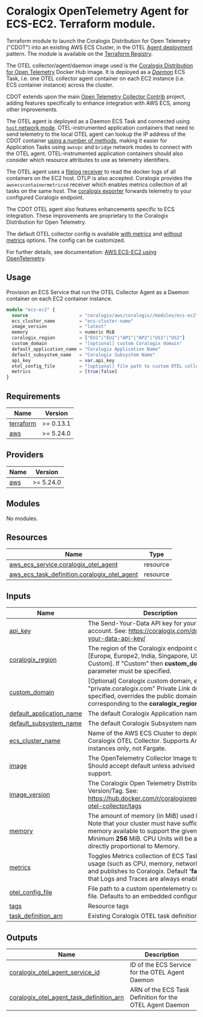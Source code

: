 # Coralogix OpenTelemetry Agent for ECS-EC2. Terraform module.

Terraform module to launch the Coralogix Distribution for Open Telemetry ("CDOT") into an existing AWS ECS Cluster, in the OTEL [Agent deployment](https://opentelemetry.io/docs/collector/deployment/agent/) pattern. The module is available on the [Terraform Registry](https://registry.terraform.io/modules/coralogix/aws/coralogix/latest/submodules/ecs-ec2).

The OTEL collector/agent/daemon image used is the [Coralogix Distribution for Open Telemetry](https://hub.docker.com/r/coralogixrepo/coralogix-otel-collector) Docker Hub image. It is deployed as a [_Daemon_](https://docs.aws.amazon.com/AmazonECS/latest/developerguide/ecs_services.html#service_scheduler_daemon) ECS Task, i.e. one OTEL collector agent container on each EC2 instance (i.e. ECS container instance) across the cluster.

CDOT extends upon the main [Open Telemetry Collector Contrib](https://github.com/open-telemetry/opentelemetry-collector-contrib) project, adding features specifically to enhance integration with AWS ECS, among other improvements.

The OTEL agent is deployed as a Daemon ECS Task and connected using [```host``` network mode](https://docs.aws.amazon.com/AmazonECS/latest/bestpracticesguide/networking-networkmode-host.html). OTEL-instrumented application containers that need to send telemetry to the local OTEL agent can lookup the IP address of the CDOT container [using a number of methods](https://coralogix.com/docs/opentelemetry-using-ecs-ec2/#otel-agent-network-service-discovery), making it easier for Application Tasks using ```awsvpc``` and ```bridge``` network modes to connect with the OTEL agent. OTEL-instrumented application containers should also consider which resource attributes to use as telemetry identifiers.

The OTEL agent uses a [filelog receiver](https://github.com/open-telemetry/opentelemetry-collector-contrib/tree/main/receiver/filereceiver) to read the docker logs of all containers on the EC2 host. OTLP is also accepted. Coralogix provides the ```awsecscontainermetricsd``` receiver which enables metrics collection of all tasks on the same host. The [coralogix exporter](https://github.com/open-telemetry/opentelemetry-collector-contrib/tree/main/exporter/coralogixexporter) forwards telemetry to your configured Coralogix endpoint.

The CDOT OTEL agent also features enhancements specific to ECS integration. These improvements are proprietary to the Coralogix Distribution for Open Telemetry.

The default OTEL collector config is available [with metrics](otel_config_metrics.tftpl.yaml) and [without metrics](otel_config.tftpl.yaml) options. The config can be customized.

For further details, see documentation: [AWS ECS-EC2 using OpenTelemetry](https://coralogix.com/docs/opentelemetry-using-ecs-ec2).

## Usage

Provision an ECS Service that run the OTEL Collector Agent as a Daemon container on each EC2 container instance.
<!--For local dev, set local path to source, e.g. ```source  = "../../modules/ecs-ec2"```-->
```terraform
module "ecs-ec2" {
  source                   = "coralogix/aws/coralogix//modules/ecs-ec2"
  ecs_cluster_name         = "ecs-cluster-name"
  image_version            = "latest"
  memory                   = numeric MiB
  coralogix_region         = ["EU1"|"EU2"|"AP1"|"AP2"|"US1"|"US2"]
  custom_domain            = "[optional] custom Coralogix domain"
  default_application_name = "Coralogix Application Name"
  default_subsystem_name   = "Coralogix Subsystem Name"
  api_key                  = var.api_key
  otel_config_file         = "[optional] file path to custom OTEL collector config file"
  metrics                  = [true|false]
}
```
<!-- To generate API docs below, delete below this line, and execute: ```terraform-docs markdown . >> README.md```-->
## Requirements

| Name | Version |
|------|---------|
| <a name="requirement_terraform"></a> [terraform](#requirement\_terraform) | >= 0.13.1 |
| <a name="requirement_aws"></a> [aws](#requirement\_aws) | >= 5.24.0 |

## Providers

| Name | Version |
|------|---------|
| <a name="provider_aws"></a> [aws](#provider\_aws) | >= 5.24.0 |

## Modules

No modules.

## Resources

| Name | Type |
|------|------|
| [aws_ecs_service.coralogix_otel_agent](https://registry.terraform.io/providers/hashicorp/aws/latest/docs/resources/ecs_service) | resource |
| [aws_ecs_task_definition.coralogix_otel_agent](https://registry.terraform.io/providers/hashicorp/aws/latest/docs/resources/ecs_task_definition) | resource |

## Inputs

| Name | Description | Type | Default | Required |
|------|-------------|------|---------|:--------:|
| <a name="input_api_key"></a> [api\_key](#input\_api\_key) | The Send-Your-Data API key for your Coralogix account. See: https://coralogix.com/docs/send-your-data-api-key/ | `string` | n/a | yes |
| <a name="input_coralogix_region"></a> [coralogix\_region](#input\_coralogix\_region) | The region of the Coralogix endpoint domain: [Europe, Europe2, India, Singapore, US, US2, Custom]. If "Custom" then __custom\_domain__ parameter must be specified. | `string` | n/a | yes |
| <a name="input_custom_domain"></a> [custom\_domain](#input\_custom\_domain) | [Optional] Coralogix custom domain, e.g. "private.coralogix.com" Private Link domain. If specified, overrides the public domain corresponding to the __coralogix\_region__ parameter. | `string` | `null` | no |
| <a name="input_default_application_name"></a> [default\_application\_name](#input\_default\_application\_name) | The default Coralogix Application name. | `string` | n/a | yes |
| <a name="input_default_subsystem_name"></a> [default\_subsystem\_name](#input\_default\_subsystem\_name) | The default Coralogix Subsystem name. | `string` | n/a | yes |
| <a name="input_ecs_cluster_name"></a> [ecs\_cluster\_name](#input\_ecs\_cluster\_name) | Name of the AWS ECS Cluster to deploy the Coralogix OTEL Collector. Supports Amazon EC2 instances only, not Fargate. | `string` | n/a | yes |
| <a name="input_image"></a> [image](#input\_image) | The OpenTelemetry Collector Image to use. Should accept default unless advised by Coralogix support. | `string` | `"coralogixrepo/coralogix-otel-collector"` | no |
| <a name="input_image_version"></a> [image\_version](#input\_image\_version) | The Coralogix Open Telemetry Distribution Image Version/Tag. See: https://hub.docker.com/r/coralogixrepo/coralogix-otel-collector/tags | `string` | n/a | yes |
| <a name="input_memory"></a> [memory](#input\_memory) | The amount of memory (in MiB) used by the task. Note that your cluster must have sufficient memory available to support the given value. Minimum __256__ MiB. CPU Units will be allocated directly proportional to Memory. | `number` | `256` | no |
| <a name="input_metrics"></a> [metrics](#input\_metrics) | Toggles Metrics collection of ECS Task resource usage (such as CPU, memory, network, and disk) and publishes to Coralogix. Default __'false'__ . Note that Logs and Traces are always enabled. | `bool` | `false` | no |
| <a name="input_otel_config_file"></a> [otel\_config\_file](#input\_otel\_config\_file) | File path to a custom opentelemetry configuration file. Defaults to an embedded configuration. | `string` | `null` | no |
| <a name="input_tags"></a> [tags](#input\_tags) | Resource tags | `map(string)` | `null` | no |
| <a name="input_task_definition_arn"></a> [task\_definition\_arn](#input\_task\_definition\_arn) | Existing Coralogix OTEL task definition ARN | `string` | `null` | no |

## Outputs

| Name | Description |
|------|-------------|
| <a name="output_coralogix_otel_agent_service_id"></a> [coralogix\_otel\_agent\_service\_id](#output\_coralogix\_otel\_agent\_service\_id) | ID of the ECS Service for the OTEL Agent Daemon |
| <a name="output_coralogix_otel_agent_task_definition_arn"></a> [coralogix\_otel\_agent\_task\_definition\_arn](#output\_coralogix\_otel\_agent\_task\_definition\_arn) | ARN of the ECS Task Definition for the OTEL Agent Daemon |
